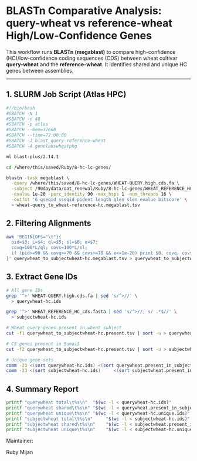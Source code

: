 ﻿# BLASTn Comparative Analysis: query-wheat vs reference-wheat High/Low-Confidence Genes

This workflow runs **BLASTn (megablast)** to compare high-confidence (HC)/low-confidence coding sequences (CDS) between wheat cultivar **query-wheat** and the **reference-wheat**. It identifies shared and unique HC genes between assemblies.

---

## 1. SLURM Job Script (Atlas HPC)

```bash
#!/bin/bash
#SBATCH -N 1
#SBATCH -n 48
#SBATCH -p atlas
#SBATCH --mem=376GB
#SBATCH --time=72:00:00
#SBATCH -J blast_query-reference-wheat
#SBATCH -A genolabswheatphg

ml blast-plus/2.14.1

cd /where/this/saved/Ruby/8-hc-lc-genes/

blastn -task megablast \
  -query /where/this/saved/8-hc-lc-genes/WHEAT-QUERY.high.cds.fa \
  -subject /90daydata/oat_renewal/Ruby/8-hc-lc-genes/WHEAT_REFERENCE_HC_cds.fasta \
  -evalue 1e-20 -perc_identity 90 -max_hsps 1 -num_threads 16 \
  -outfmt '6 qseqid sseqid pident length qlen slen evalue bitscore' \
  > wheat-query_to_wheat-reference-hc.megablast.tsv
```

## 2. Filtering Alignments
```bash
awk 'BEGIN{OFS="\t"}{
  pid=$3; L=$4; ql=$5; sl=$6; e=$7;
  covq=100*L/ql; covs=100*L/sl;
  if (pid>=90 && covq>=70 && covs>=70 && e<=1e-20) print $0, covq, covs
}' querywheat_to_subjectwheat-hc.megablast.tsv > querywheat_to_subjectwheat-hc.present.tsv
```

## 3. Extract Gene IDs
```bash
# All gene IDs
grep '^>' WHEAT-QUERY.high.cds.fa | sed 's/^>//' \
  > querywheat-hc.ids

grep '^>' WHEAT_REFERENCE_HC_cds.fasta | sed 's/^>//; s/ .*$//' \
  > subjectwheat-hc.ids

# Wheat query genes present in wheat subject
cut -f1 querywheat_to_subjectwheat-hc.present.tsv | sort -u > querywheat.present_in_subjectwheat-hc.ids

# CS genes present in Sumai3
cut -f2 querywheat_to_subjectwheat-hc.present.tsv | sort -u > subjectwheat.present_in_querywheat-hc.ids

# Unique gene sets
comm -23 <(sort querywheat-hc.ids) <(sort querywheat.present_in_subjectwheat-hc.ids) > querywheat-hc.unique.ids
comm -23 <(sort subjectwheat-hc.ids)     <(sort subjectwheat.present_in_querywheat-hc.ids) > subjectwheat-hc.unique.ids
```

## 4. Summary Report
```bash
printf "querywheat total\t%s\n"  "$(wc -l < querywheat-hc.ids)"
printf "querywheat shared\t%s\n" "$(wc -l < querywheat.present_in_subjectwheat-hc.ids)"
printf "querywheat unique\t%s\n" "$(wc -l < querywheat-hc.unique.ids)"
printf "subjectwheat total\t%s\n"     "$(wc -l < subjectwheat-hc.ids)"
printf "subjectwheat shared\t%s\n"    "$(wc -l < subjectwheat.present_in_querywheat-hc.ids)"
printf "subjectwheat unique\t%s\n"    "$(wc -l < subjectwheat-hc.unique.ids)"
```

Maintainer:


Ruby Mijan



